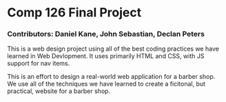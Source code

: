 # Comp 126 Final Project
### Contributors: Daniel Kane, John Sebastian, Declan Peters 
This is a web design project using all of the best coding practices we have learned in Web Devlopment. It uses primarily HTML and CSS, with JS support for nav items. 

This is an effort to design a real-world web application for a barber shop. We use all of the techniques we have learned to create a ficitonal, but practical, website for a barber shop.
